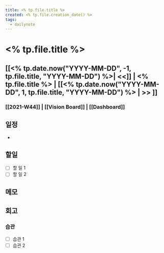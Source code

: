 ```yaml
---
title: <% tp.file.title %>
created: <% tp.file.creation_date() %>
tags:
  - dailynote
---
```

# <% tp.file.title %>
## [[<% tp.date.now("YYYY-MM-DD", -1, tp.file.title, "YYYY-MM-DD") %>| <<]] | <% tp.file.title %> | [[<% tp.date.now("YYYY-MM-DD", 1, tp.file.title, "YYYY-MM-DD") %> | >> ]]
### [[2021-W44]]   | [[Vision Board]] | [[Dashboard]]
## 일정
- 

## 할일
- [ ] 할 일 1
- [ ] 할 일 2

## 메모


## 회고
### 습관
- [ ] 습관 1
- [ ] 습관 2
